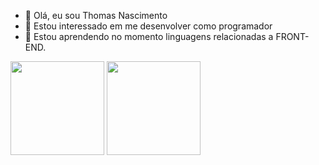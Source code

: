 - 👋 Olá, eu sou Thomas Nascimento
- 👀 Estou interessado em me desenvolver como programador
- 🌱 Estou aprendendo no momento linguagens relacionadas a FRONT-END.

<div>
<img height="150em"  src=https://github-readme-stats.vercel.app/api?username=ThomasNasc&theme=dark&show_icons=true </img>
<img height="150em"  src=https://github-readme-stats.vercel.app/api/top-langs/?username=ThomasNasc&layout=compact&theme=dark&show_icons=true
 </img>
